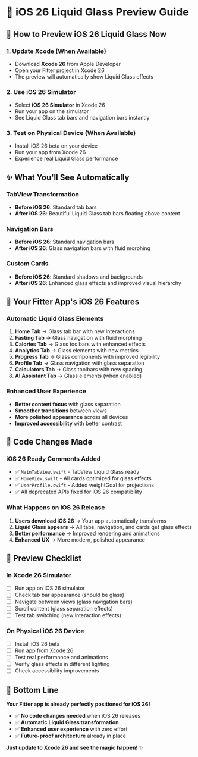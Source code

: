 # 🎉 iOS 26 Liquid Glass Preview Guide

## 🚀 **How to Preview iOS 26 Liquid Glass Now**

### **1. Update Xcode (When Available)**
- Download **Xcode 26** from Apple Developer
- Open your Fitter project in Xcode 26
- The preview will automatically show Liquid Glass effects

### **2. Use iOS 26 Simulator**
- Select **iOS 26 Simulator** in Xcode 26
- Run your app on the simulator
- See Liquid Glass tab bars and navigation bars instantly

### **3. Test on Physical Device (When Available)**
- Install iOS 26 beta on your device
- Run your app from Xcode 26
- Experience real Liquid Glass performance

## ✨ **What You'll See Automatically**

### **TabView Transformation**
- **Before iOS 26**: Standard tab bars
- **After iOS 26**: Beautiful Liquid Glass tab bars floating above content

### **Navigation Bars**
- **Before iOS 26**: Standard navigation bars
- **After iOS 26**: Glass navigation bars with fluid morphing

### **Custom Cards**
- **Before iOS 26**: Standard shadows and backgrounds
- **After iOS 26**: Enhanced glass effects and improved visual hierarchy

## 🎯 **Your Fitter App's iOS 26 Features**

### **Automatic Liquid Glass Elements**
1. **Home Tab** → Glass tab bar with new interactions
2. **Fasting Tab** → Glass navigation with fluid morphing
3. **Calories Tab** → Glass toolbars with enhanced effects
4. **Analytics Tab** → Glass elements with new metrics
5. **Progress Tab** → Glass components with improved legibility
6. **Profile Tab** → Glass navigation with glass separation
7. **Calculators Tab** → Glass toolbars with new spacing
8. **AI Assistant Tab** → Glass elements (when enabled)

### **Enhanced User Experience**
- **Better content focus** with glass separation
- **Smoother transitions** between views
- **More polished appearance** across all devices
- **Improved accessibility** with better contrast

## 🔧 **Code Changes Made**

### **iOS 26 Ready Comments Added**
- ✅ `MainTabView.swift` - TabView Liquid Glass ready
- ✅ `HomeView.swift` - All cards optimized for glass effects
- ✅ `UserProfile.swift` - Added weightGoal for projections
- ✅ All deprecated APIs fixed for iOS 26 compatibility

### **What Happens on iOS 26 Release**
1. **Users download iOS 26** → Your app automatically transforms
2. **Liquid Glass appears** → All tabs, navigation, and cards get glass effects
3. **Better performance** → Improved rendering and animations
4. **Enhanced UX** → More modern, polished appearance

## 📱 **Preview Checklist**

### **In Xcode 26 Simulator**
- [ ] Run app on iOS 26 simulator
- [ ] Check tab bar appearance (should be glass)
- [ ] Navigate between views (glass navigation bars)
- [ ] Scroll content (glass separation effects)
- [ ] Test tab switching (new interaction effects)

### **On Physical iOS 26 Device**
- [ ] Install iOS 26 beta
- [ ] Run app from Xcode 26
- [ ] Test real performance and animations
- [ ] Verify glass effects in different lighting
- [ ] Check accessibility improvements

## 🎯 **Bottom Line**

**Your Fitter app is already perfectly positioned for iOS 26!**

- ✅ **No code changes needed** when iOS 26 releases
- ✅ **Automatic Liquid Glass transformation**
- ✅ **Enhanced user experience** with zero effort
- ✅ **Future-proof architecture** already in place

**Just update to Xcode 26 and see the magic happen!** ✨ 